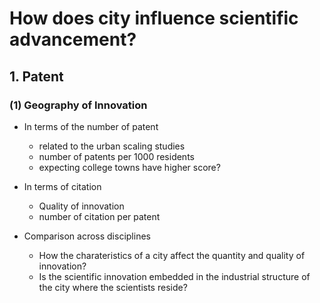 # How does city influence scientific advancement?

## 1. Patent

### (1) Geography of Innovation

- In terms of the number of patent
  - related to the urban scaling studies
  - number of patents per 1000 residents
  - expecting college towns have higher score?

- In terms of citation
  - Quality of innovation 
  - number of citation per patent 


- Comparison across disciplines
  - How the charateristics of a city affect the quantity and quality of innovation?
  - Is the scientific innovation embedded in the industrial structure of the city where the scientists reside?  

